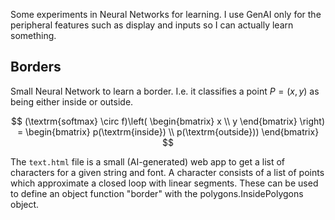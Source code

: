 Some experiments in Neural Networks for learning. I use GenAI only for the peripheral features
such as display and inputs so I can actually learn something.

## Borders
Small Neural Network to learn a border. I.e. it classifies a point $P = (x, y)$ as being either inside or outside.

$$
(\textrm{softmax} \circ f)\left(
\begin{bmatrix}
x \\
y
\end{bmatrix}
\right) =
\begin{bmatrix}
p(\textrm{inside}) \\
p(\textrm{outside}))
\end{bmatrix}
$$

The `text.html` file is a small (AI-generated) web app to get a list of characters for a given string and font.
A character consists of a list of points which approximate a closed loop with linear segments.
These can be used to define an object function "border" with the polygons.InsidePolygons object.
